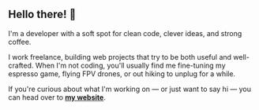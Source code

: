 ## Hello there! 👋

I'm a developer with a soft spot for clean code, clever ideas, and strong coffee.

I work freelance, building web projects that try to be both useful and well-crafted. When I'm not coding, you'll usually find me fine-tuning my espresso game, flying FPV drones, or out hiking to unplug for a while.

If you're curious about what I'm working on — or just want to say hi — you can head over to [**my website**](https://gabrielhalus.com).
